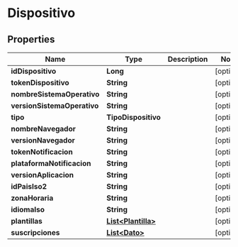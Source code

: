 

# Dispositivo


## Properties

| Name | Type | Description | Notes |
|------------ | ------------- | ------------- | -------------|
|**idDispositivo** | **Long** |  |  [optional] |
|**tokenDispositivo** | **String** |  |  [optional] |
|**nombreSistemaOperativo** | **String** |  |  [optional] |
|**versionSistemaOperativo** | **String** |  |  [optional] |
|**tipo** | **TipoDispositivo** |  |  [optional] |
|**nombreNavegador** | **String** |  |  [optional] |
|**versionNavegador** | **String** |  |  [optional] |
|**tokenNotificacion** | **String** |  |  [optional] |
|**plataformaNotificacion** | **String** |  |  [optional] |
|**versionAplicacion** | **String** |  |  [optional] |
|**idPaisIso2** | **String** |  |  [optional] |
|**zonaHoraria** | **String** |  |  [optional] |
|**idiomaIso** | **String** |  |  [optional] |
|**plantillas** | [**List&lt;Plantilla&gt;**](Plantilla.md) |  |  [optional] |
|**suscripciones** | [**List&lt;Dato&gt;**](Dato.md) |  |  [optional] |



